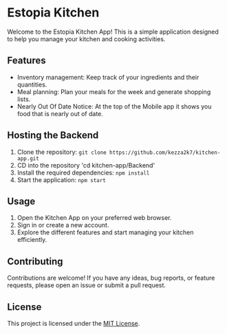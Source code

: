 # Estopia Kitchen

Welcome to the Estopia Kitchen App! This is a simple application designed to help you manage your kitchen and cooking activities. 

## Features

- Inventory management: Keep track of your ingredients and their quantities.
- Meal planning: Plan your meals for the week and generate shopping lists.
- Nearly Out Of Date Notice: At the top of the Mobile app it shows you food that is nearly out of date.

## Hosting the Backend

1. Clone the repository: `git clone https://github.com/kezza2k7/kitchen-app.git`
2. CD into the repository 'cd kitchen-app/Backend'
3. Install the required dependencies: `npm install`
4. Start the application: `npm start`

## Usage

1. Open the Kitchen App on your preferred web browser.
2. Sign in or create a new account.
3. Explore the different features and start managing your kitchen efficiently.

## Contributing

Contributions are welcome! If you have any ideas, bug reports, or feature requests, please open an issue or submit a pull request.

## License

This project is licensed under the [MIT License](LICENSE).
